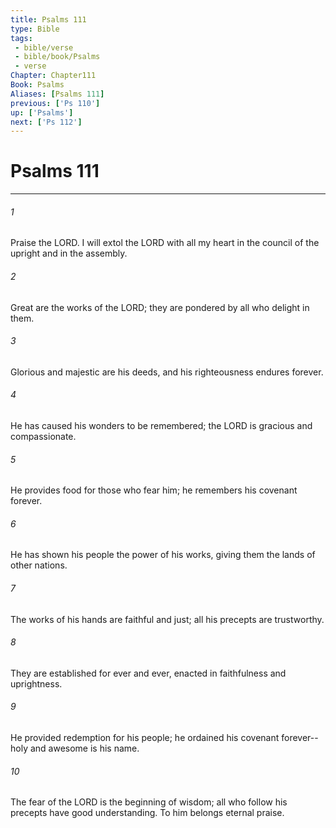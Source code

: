 ```yaml
---
title: Psalms 111
type: Bible
tags:
 - bible/verse
 - bible/book/Psalms
 - verse
Chapter: Chapter111
Book: Psalms
Aliases: [Psalms 111]
previous: ['Ps 110']
up: ['Psalms']
next: ['Ps 112']
---
```

# Psalms 111

***


###### 1 
Praise the LORD. I will extol the LORD with all my heart in the council of the upright and in the assembly. 

###### 2 
Great are the works of the LORD; they are pondered by all who delight in them. 

###### 3 
Glorious and majestic are his deeds, and his righteousness endures forever. 

###### 4 
He has caused his wonders to be remembered; the LORD is gracious and compassionate. 

###### 5 
He provides food for those who fear him; he remembers his covenant forever. 

###### 6 
He has shown his people the power of his works, giving them the lands of other nations. 

###### 7 
The works of his hands are faithful and just; all his precepts are trustworthy. 

###### 8 
They are established for ever and ever, enacted in faithfulness and uprightness. 

###### 9 
He provided redemption for his people; he ordained his covenant forever-- holy and awesome is his name. 

###### 10 
The fear of the LORD is the beginning of wisdom; all who follow his precepts have good understanding. To him belongs eternal praise. 

